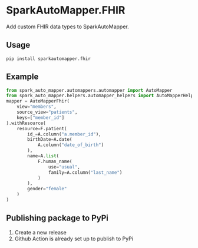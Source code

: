 # SparkAutoMapper.FHIR
Add custom FHIR data types to SparkAutoMapper.

## Usage
```shell script
pip install sparkautomapper.fhir
```

## Example
```python
from spark_auto_mapper.automappers.automapper import AutoMapper
from spark_auto_mapper.helpers.automapper_helpers import AutoMapperHelpers as A
mapper = AutoMapperFhir(
    view="members",
    source_view="patients",
    keys=["member_id"]
).withResource(
    resource=F.patient(
        id_=A.column("a.member_id"),
        birthDate=A.date(
            A.column("date_of_birth")
        ),
        name=A.list(
            F.human_name(
                use="usual",
                family=A.column("last_name")
            )
        ),
        gender="female"
    )
)
```

## Publishing package to PyPi
1. Create a new release
2. Github Action is already set up to publish to PyPi
